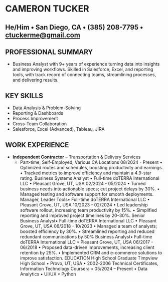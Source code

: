 # CAMERON TUCKER
## He/Him • San Diego, CA • (385) 208-7795 • ctuckerme@gmail.com 
## PROFESSIONAL SUMMARY
- Business Analyst with 9+ years of experience turning data into insights and improving workflows. Skilled in Salesforce, Excel, and 
reporting tools, with track record of connecting teams, streamlining processes, and delivering results. 
## KEY SKILLS
- Data Analysis & Problem-Solving
- Reporting & Dashboards
- Process Improvement
- Cross-Team Collaboration
- Salesforce, Excel (Advanced), Tableau, JIRA 
## WORK EXPERIENCE
- **Independent Contractor** 
– Transportation & Delivery Services
  - Part-time, Self-Employed, Various CA Locations 
08/2024 - Present 
• Optimized routes and schedules, boosting productivity and earnings. 
• Tracked metrics to improve efficiency and maintain a 4.9-star rating. 
Business Systems Analyst • Full-time 
doTERRA International LLC • Pleasant Grove, UT, USA 
02/2024 - 05/2024 
• Turned business needs into actionable specs; cut project delays by 30%. 
• Managed testing and software support for smooth deployments. 
Manager, Leader Tools• Full-time 
doTERRA International LLC • Pleasant Grove, UT, USA 
10/2023 - 02/2024 
• Led leadership software rollout, increasing team productivity by 15%. 
• Simplified reporting and improved project timelines by 20–30%. 
Senior Business Analyst• Full-time 
doTERRA International LLC • Pleasant Grove, UT, USA 
06/2018 - 10/2023 
• Managed a team of analysts; boosted efficiency by 30%. 
• Streamlined reporting and reduced redundant communications by 50% 
Business Analyst• Full-time 
doTERRA International LLC • Pleasant Grove, UT, USA 
06/2017 - 06/2018 
• Proposed data-driven improvements, increasing client retention by 25%. 
• Implemented CRM and e-commerce solutions to improve satisfaction. 
EDUCATION
High School Graduate 
Timpview High School • Provo, UT, USA • 2002-2006 
Technical Certificates, Information Technology 
Coursera • 05/2024 – Present
• Data Analytics
• UI/UX
• Python
